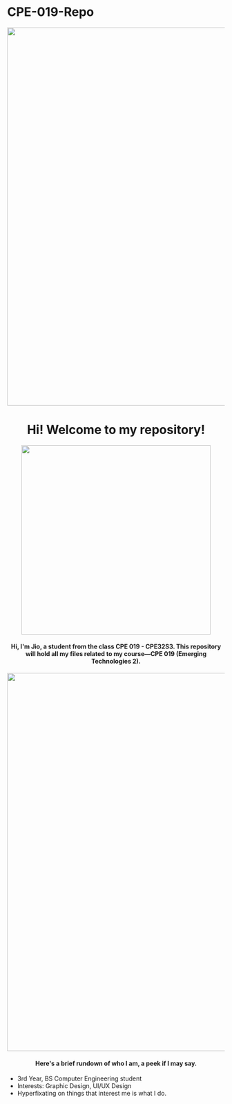 # CPE-019-Repo

<p align="center">
  <img width="875" src="https://github.com/serranojio/CPE-019-Repo/assets/157586862/78addd8f-f7da-471c-aa02-9b8965836cec">
</p>

<h1 align="center">Hi! Welcome to my repository!</h1>

<p align="center">
  <img width="438" src="https://github.com/serranojio/CPE-019-Repo/assets/157586862/b154da94-f5fe-4c1a-a009-4dfb814c3f47">
</p>

<h4 align="center">
Hi, I'm Jio, a student from the class CPE 019 - CPE32S3. This repository will hold all my files related to my course—CPE 019 (Emerging Technologies 2).
</h4>

<p align="center">
  <img width="875" src="https://github.com/serranojio/CPE-019-Repo/assets/157586862/b371b7ee-1b8d-49d5-a7d5-a57706fd6ab2">
</p>


<h4 align="center"> Here's a brief rundown of who I am, a peek if I may say. </h4>

- 3rd Year, BS Computer Engineering student
- Interests: Graphic Design, UI/UX Design
- Hyperfixating on things that interest me is what I do.


  



